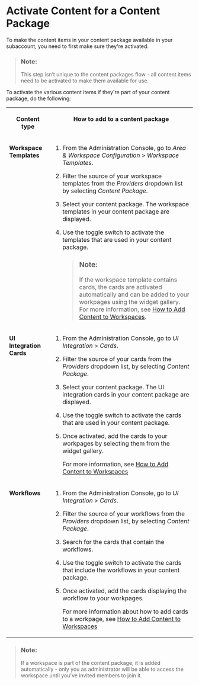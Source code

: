 <!-- loio2a7910f12fe04918ae751b462f6cf1a6 -->

# Activate Content for a Content Package

To make the content items in your content package available in your subaccount, you need to first make sure they're activated.

> ### Note:  
> This step isn’t unique to the content packages flow - all content items need to be activated to make them available for use.

To activate the various content items if they're part of your content package, do the following:


<table>
<tr>
<th valign="top">

Content type



</th>
<th valign="top">

How to add to a content package



</th>
</tr>
<tr>
<td valign="top">

**Workspace Templates**



</td>
<td valign="top">

1.  From the Administration Console, go to *Area & Workspace Configuration* \> *Workspace Templates*.

2.  Filter the source of your workspace templates from the *Providers* dropdown list by selecting *Content Package*.

3.  Select your content package. The workspace templates in your content package are displayed.

4.  Use the toggle switch to activate the templates that are used in your content package.

    > ### Note:  
    > If the workspace template contains cards, the cards are activated automatically and can be added to your workpages using the widget gallery. For more information, see [How to Add Content to Workspaces](how-to-add-content-to-workspaces-19bf8aa.md).




</td>
</tr>
<tr>
<td valign="top">

**UI Integration Cards**



</td>
<td valign="top">

1.  From the Administration Console, go to *UI Integration* \> *Cards*.

2.  Filter the source of your cards from the *Providers* dropdown list, by selecting *Content Package*.

3.  Select your content package. The UI integration cards in your content package are displayed.

4.  Use the toggle switch to activate the cards that are used in your content package.

5.  Once activated, add the cards to your workpages by selecting them from the widget gallery.

    For more information, see [How to Add Content to Workspaces](how-to-add-content-to-workspaces-19bf8aa.md)




</td>
</tr>
<tr>
<td valign="top">

**Workflows**



</td>
<td valign="top">

1.  From the Administration Console, go to *UI Integration* \> *Cards*.

2.  Filter the source of your workflows from the *Providers* dropdown list, by selecting *Content Package*.

3.  Search for the cards that contain the workflows.

4.  Use the toggle switch to activate the cards that include the workflows in your content package.

5.  Once activated, add the cards displaying the workflow to your workpages.

    For more information about how to add cards to a workpage, see [How to Add Content to Workspaces](how-to-add-content-to-workspaces-19bf8aa.md)




</td>
</tr>
</table>

> ### Note:  
> If a workspace is part of the content package, it is added automatically - only you as administrator will be able to access the workspace until you've invited members to join it.

